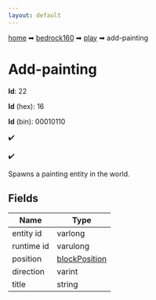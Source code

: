 ```yaml
---
layout: default
---
```


[home](/) ➡ [bedrock160](/protocol/bedrock160) ➡ [play](/protocol/bedrock160/play) ➡ add-painting

# Add-painting

**Id**: 22

**Id** (hex): 16

**Id** (bin): 00010110

✔️

✔️

Spawns a painting entity in the world.

## Fields

Name | Type
---|---
entity id | varlong
runtime id | varulong
position | [blockPosition](/protocol/bedrock160/types/block-position)
direction | varint
title | string

